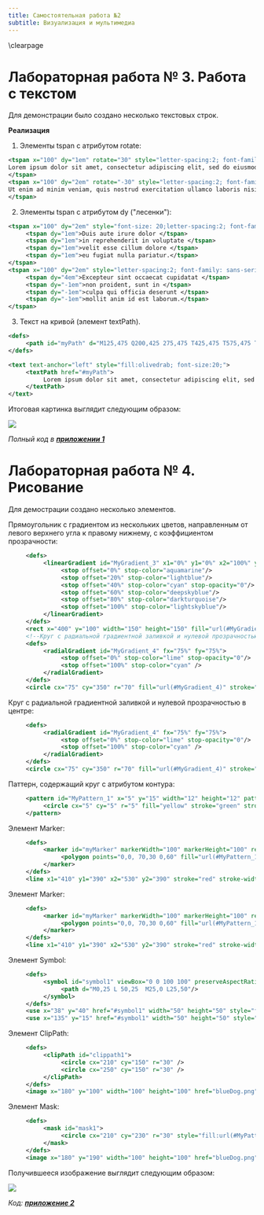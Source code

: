 ```yaml
---
title: Самостоятельная работа №2
subtitle: Визуализация и мультимедиа
---
```

\clearpage

# Лабораторная работа № 3. Работа с текстом

Для демонстрации было создано несколько текстовых строк.

**Реализация**

1. Элементы tspan с атрибутом rotate:

```xml
<tspan x="100" dy="1em" rotate="30" style="letter-spacing:2; font-family: cursive; fill:green;">
Lorem ipsum dolor sit amet, consectetur adipiscing elit, sed do eiusmod tempor incididunt ut labore et dolore magna aliqua.
</tspan>
<tspan x="100" dy="2em" rotate="-30" style="letter-spacing:2; font-family: fantasy; fill:darkgreen;">
Ut enim ad minim veniam, quis nostrud exercitation ullamco laboris nisi ut aliquip ex ea commodo consequat.
</tspan>
```

2. Элементы tspan с атрибутом dy ("лесенки"): 

```xml
<tspan x="100" dy="2em" style="font-size: 20;letter-spacing:2; font-family: monospace; fill:darkolivegreen;">
     <tspan dy="1em">Duis aute irure dolor </tspan>
     <tspan dy="1em">in reprehenderit in voluptate </tspan>
     <tspan dy="1em">velit esse cillum dolore </tspan>
     <tspan dy="1em">eu fugiat nulla pariatur.</tspan>
</tspan> 
<tspan x="100" dy="2em" style="letter-spacing:2; font-family: sans-serif; fill:forestgreen;">
     <tspan dy="4em">Excepteur sint occaecat cupidatat </tspan>
     <tspan dy="-1em">non proident, sunt in </tspan>
     <tspan dy="-1em">culpa qui officia deserunt </tspan>
     <tspan dy="-1em">mollit anim id est laborum.</tspan>
</tspan>
```

3. Текст на кривой (элемент textPath).

```xml
<defs>
     <path id="myPath" d="M125,475 Q200,425 275,475 T425,475 T575,475 T1525,375" />
</defs>

<text text-anchor="left" style="fill:olivedrab; font-size:20;">
     <textPath href="#myPath">
          Lorem ipsum dolor sit amet, consectetur adipiscing elit, sed do eiusmod tempor incididunt ut labore et dolore magna aliqua.
     </textPath>
</text>
```

Итоговая картинка выглядит следующим образом:

![](screenshot-lab3.jpg)

*Полный код в [__приложении 1__](#приложение-1)*

# Лабораторная работа № 4. Рисование

Для демострации создано несколько элементов.

Прямоугольник с градиентом из нескольких цветов, направленным от левого верхнего угла к правому нижнему, с коэффициентом прозрачности:

```xml
     <defs> 
          <linearGradient id="MyGradient_3" x1="0%" y1="0%" x2="100%" y2="100%" > 
               <stop offset="0%" stop-color="aquamarine"/>
               <stop offset="20%" stop-color="lightblue"/>
               <stop offset="40%" stop-color="cyan" stop-opacity="0"/>
               <stop offset="60%" stop-color="deepskyblue"/>
               <stop offset="80%" stop-color="darkturquoise"/> 
               <stop offset="100%" stop-color="lightskyblue"/> 
          </linearGradient>
     </defs>
     <rect x="400" y="100" width="150" height="150" fill="url(#MyGradient_3)" />
     <!--Круг с радиальной градиентной заливкой и нулевой прозрачностью в центре-->
     <defs>
          <radialGradient id="MyGradient_4" fx="75%" fy="75%">
               <stop offset="0%" stop-color="lime" stop-opacity="0"/>
               <stop offset="100%" stop-color="cyan" />
          </radialGradient>
     </defs>
     <circle cx="75" cy="350" r="70" fill="url(#MyGradient_4)" stroke="green"   stroke-dasharray="7 3 5"/>
```

Круг с радиальной градиентной заливкой и нулевой прозрачностью в центре:

```xml
     <defs>
          <radialGradient id="MyGradient_4" fx="75%" fy="75%">
               <stop offset="0%" stop-color="lime" stop-opacity="0"/>
               <stop offset="100%" stop-color="cyan" />
          </radialGradient>
     </defs>
     <circle cx="75" cy="350" r="70" fill="url(#MyGradient_4)" stroke="green"   stroke-dasharray="7 3 5"/>
```
Паттерн, содержащий круг с атрибутом контура:

```xml
     <pattern id="MyPattern_1" x="5" y="15" width="12" height="12" patternUnits="userSpaceOnUse"> 
          <circle cx="5" cy="5" r="5" fill="yellow" stroke="green" stroke-dasharray="7"/> 
     </pattern>
```
Элемент Marker:

```xml
     <defs>
          <marker id="myMarker" markerWidth="100" markerHeight="100" refX="0" refY="30" orient="auto">
               <polygon points="0,0, 70,30 0,60" fill="url(#MyPattern_1)" stroke="blue" stroke-width="1"/> 
          </marker> 
     </defs>
     <line x1="410" y1="390" x2="530" y2="390" stroke="red" stroke-width="2" marker-end="url(#myMarker)"/>
```
Элемент Marker:

```xml
     <defs>
          <marker id="myMarker" markerWidth="100" markerHeight="100" refX="0" refY="30" orient="auto">
               <polygon points="0,0, 70,30 0,60" fill="url(#MyPattern_1)" stroke="blue" stroke-width="1"/> 
          </marker> 
     </defs>
     <line x1="410" y1="390" x2="530" y2="390" stroke="red" stroke-width="2" marker-end="url(#myMarker)"/>
```
Элемент Symbol:

```xml
     <defs>
          <symbol id="symbol1" viewBox="0 0 100 100" preserveAspectRatio="none">
               <path d="M0,25 L 50,25  M25,0 L25,50"/>
          </symbol>
     </defs>
     <use x="38" y="40" href="#symbol1" width="50" height="50" style="fill: black; stroke: black;" stroke-width="5" />
     <use x="135" y="15" href="#symbol1" width="50" height="50" style="fill: black; stroke: black;" stroke-width="10" />
```
Элемент ClipPath:

```xml
     <defs>
          <clipPath id="clippath1">
               <circle cx="210" cy="150" r="30" />
               <circle cx="250" cy="150" r="30" />
          </clipPath>
     </defs>
     <image x="180" y="100" width="100" height="100" href="blueDog.png" clip-path="url(#clippath1)" />
```
Элемент Mask:

```xml
     <defs>
          <mask id="mask1">
               <circle cx="210" cy="230" r="30" style="fill:url(#MyPattern_1)" />
          </mask>
     </defs>
     <image x="180" y="190" width="100" height="100" href="blueDog.png" mask="url(#mask1)" />
```

Получившееся изображение выглядит следующим образом:

![](screenshot-lab4.jpg)

*Код: [__приложение 2__](#приложение-2)*
